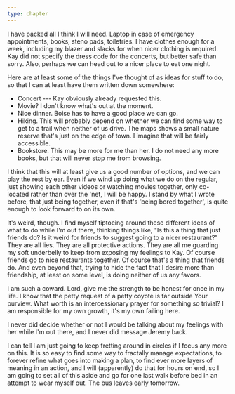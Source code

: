 ```yaml
---
type: chapter
---
```


I have packed all I think I will need. Laptop in case of emergency appointments, books, steno pads, toiletries. I have clothes enough for a week, including my blazer and slacks for when nicer clothing is required. Kay did not specify the dress code for the concerts, but better safe than sorry. Also, perhaps we can head out to a nicer place to eat one night.

Here are at least some of the things I've thought of as ideas for stuff to do, so that I can at least have them written down somewhere:

* Concert --- Kay obviously already requested this.
* Movie? I don't know what's out at the moment.
* Nice dinner. Boise has to have a good place we can go.
* Hiking. This will probably depend on whether we can find some way to get to a trail when neither of us drive. The maps shows a small nature reserve that's just on the edge of town. I imagine that will be fairly accessible.
* Bookstore. This may be more for me than her. I do not need any more books, but that will never stop me from browsing.

I think that this will at least give us a good number of options, and we can play the rest by ear. Even if we wind up doing what we do on the regular, just showing each other videos or watching movies together, only co-located rather than over the 'net, I will be happy. I stand by what I wrote before, that just being together, even if that's 'being bored together', is quite enough to look forward to on its own.

It's weird, though. I find myself tiptoeing around these different ideas of what to do while I'm out there, thinking things like, "Is this a thing that just friends do? Is it weird for friends to suggest going to a nicer restaurant?" They are all lies. They are all protective actions. They are all me guarding my soft underbelly to keep from exposing my feelings to Kay. Of course friends go to nice restaurants together. Of course that's a thing that friends do. And even beyond that, trying to hide the fact that I desire more than friendship, at least on some level, is doing neither of us any favors.

I am such a coward. Lord, give me the strength to be honest for once in my life. I know that the petty request of a petty coyote is far outside Your purview. What worth is an intercessionary prayer for something so trivial? I am responsible for my own growth, it's my own failing here.

I never did decide whether or not I would be talking about my feelings with her while I'm out there, and I never did message Jeremy back. 

I can tell I am just going to keep fretting around in circles if I focus any more on this. It is so easy to find some way to fractally manage expectations, to forever refine what goes into making a plan, to find ever more layers of meaning in an action, and I will (apparently) do that for hours on end, so I am going to set all of this aside and go for one last walk before bed in an attempt to wear myself out. The bus leaves early tomorrow.
